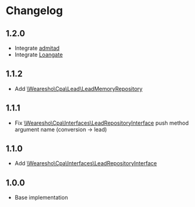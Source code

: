# Changelog

## 1.2.0
- Integrate [admitad](https://github.com/wearesho-team/cpa-integration/blob/1.2.0/src/AdmitAd)
- Integrate [Loangate](https://github.com/wearesho-team/cpa-integration/blob/1.2.0/src/Loangate)

## 1.1.2
- Add [\Wearesho\Cpa\Lead\LeadMemoryRepository](https://github.com/wearesho-team/cpa-integration/blob/1.1.2/src/Lead/LeadMemoryRepository.php)

## 1.1.1
- Fix [\Wearesho\Cpa\Interfaces\LeadRepositoryInterface](https://github.com/wearesho-team/cpa-integration/blob/1.1.1/src/Interfaces/LeadRepositoryInterface.php#L16) push method argument name (conversion -> lead)

## 1.1.0
- Add [\Wearesho\Cpa\Interfaces\LeadRepositoryInterface](https://github.com/wearesho-team/cpa-integration/blob/1.1.0/src/Interfaces/LeadRepositoryInterface.php)

## 1.0.0
- Base implementation